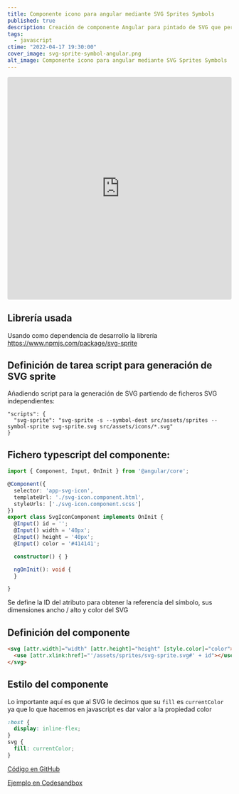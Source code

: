 ```yaml
---
title: Componente icono para angular mediante SVG Sprites Symbols
published: true
description: Creación de componente Angular para pintado de SVG que permita ajustes de ancho / alto / color mediante un fichero SVG linkado mediante símbolo
tags:
  - javascript
ctime: "2022-04-17 19:30:00"
cover_image: svg-sprite-symbol-angular.png
alt_image: Componente icono para angular mediante SVG Sprites Symbols
---
```


<iframe src="https://codesandbox.io/embed/kind-cloud-kmfru7?fontsize=14&hidenavigation=1&theme=dark&view=editor"
     style="width:100%; height:500px; border:0; border-radius: 4px; overflow:hidden;"
     title="kind-cloud-kmfru7"
     allow="accelerometer; ambient-light-sensor; camera; encrypted-media; geolocation; gyroscope; hid; microphone; midi; payment; usb; vr; xr-spatial-tracking"
     sandbox="allow-forms allow-modals allow-popups allow-presentation allow-same-origin allow-scripts"
   ></iframe>

## Librería usada

Usando como dependencia de desarrollo la librería https://www.npmjs.com/package/svg-sprite

## Definición de tarea script para generación de SVG sprite

Añadiendo script para la generación de SVG partiendo de ficheros SVG independientes:

```
"scripts": {
  "svg-sprite": "svg-sprite -s --symbol-dest src/assets/sprites --symbol-sprite svg-sprite.svg src/assets/icons/*.svg"
}
```

## Fichero typescript del componente:

```typescript
import { Component, Input, OnInit } from '@angular/core';

@Component({
  selector: 'app-svg-icon',
  templateUrl: './svg-icon.component.html',
  styleUrls: ['./svg-icon.component.scss']
})
export class SvgIconComponent implements OnInit {
  @Input() id = '';
  @Input() width = '40px';
  @Input() height = '40px';
  @Input() color = '#414141';

  constructor() { }

  ngOnInit(): void {
  }

}
```

Se define la ID del atributo para obtener la referencia del símbolo, sus dimensiones ancho / alto y color del SVG

## Definición del componente

```html
<svg [attr.width]="width" [attr.height]="height" [style.color]="color">
  <use [attr.xlink:href]="'/assets/sprites/svg-sprite.svg#' + id"></use>
</svg>
```

## Estilo del componente

Lo importante aquí es que al SVG le decimos que su <code>fill</code> es <code>currentColor</code> ya que lo que hacemos en javascript es dar valor a la propiedad color

```css
:host {
  display: inline-flex;
}
svg {
  fill: currentColor;
}
```

<a href="https://github.com/ivanalbizu/svg-sprite-symbol-angular" target="_blank" rel="noopener">Código en GitHub</a>

<a href="https://codesandbox.io/s/kind-cloud-kmfru7?file=/src/app/components/svg-icon/svg-icon.component.ts" target="_blank" rel="noopener">Ejemplo en Codesandbox</a>
